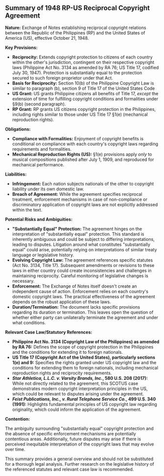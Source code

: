 ## Summary of 1948 RP-US Reciprocal Copyright Agreement

**Nature:** Exchange of Notes establishing reciprocal copyright relations between the Republic of the Philippines (RP) and the United States of America (US), effective October 21, 1948.

**Key Provisions:**

*   **Reciprocity:** Extends copyright protection to citizens of each country within the other's jurisdiction, contingent on their respective copyright laws (Philippine Act No. 3134 as amended by RA 76; US Title 17, codified July 30, 1947). Protection is substantially equal to the protection secured to such foreign proprietor under that Act.
*   **Basis for Reciprocity:** Section 10(b) of the Philippine Copyright Law is similar to paragraph (b), section 9 of Title 17 of the United States Code
*   **US Grant:** US grants Philippine citizens all benefits of Title 17, *except* the extension of time for fulfilling copyright conditions and formalities under §9(b) (second paragraph).
*   **RP Grant:** RP grants US citizens copyright protection in the Philippines, including rights similar to those under US Title 17 §1(e) (mechanical reproduction rights).

**Obligations:**

*   **Compliance with Formalities:** Enjoyment of copyright benefits is conditional on compliance with each country's copyright laws regarding requirements and formalities.
*   **Mechanical Reproduction Rights (US):** §1(e) provisions apply *only* to musical compositions published after July 1, 1909, and reproduced for mechanical performance.

**Liabilities:**

*   **Infringement:** Each nation subjects nationals of the other to copyright liability under its own domestic law.
*   **Breach of Agreement:** While the agreement specifies reciprocal treatment, enforcement mechanisms in case of non-compliance or discriminatory application of copyright laws are not explicitly addressed within the text.

**Potential Risks and Ambiguities:**

*   **"Substantially Equal" Protection:** The agreement hinges on the interpretation of "substantially equal" protection. This standard is inherently ambiguous and could be subject to differing interpretations, leading to disputes.  Litigation around what constitutes "substantially equal" could arise, potentially relying on interpretations of similar treaty language or legislative history.
*   **Evolving Copyright Law:** The agreement references specific statutes (Act No. 3134, Title 17). Subsequent amendments or revisions to these laws in either country could create inconsistencies and challenges in maintaining reciprocity.  Careful monitoring of legislative changes is necessary.
*   **Enforcement:** The Exchange of Notes itself doesn't create an independent cause of action. Enforcement relies on each country's domestic copyright laws. The practical effectiveness of the agreement depends on the robust application of these laws.
*   **Duration/Termination:** The document lacks specific provisions regarding its duration or termination. This leaves open the question of whether either party can unilaterally terminate the agreement and under what conditions.

**Relevant Case Law/Statutory References:**

*   **Philippine Act No. 3134 (Copyright Law of the Philippines) as amended by RA 76:** Defines the scope of copyright protection in the Philippines and the conditions for extending it to foreign nationals.
*   **US Title 17 (Copyright Act of the United States), particularly sections 1(e) and 9:** Specifies the rights granted under US copyright law and the conditions for extending them to foreign nationals, including mechanical reproduction rights and reciprocity requirements.
*   **_Star Athletica, L.L.C. v. Varsity Brands, Inc._, 580 U.S. 208 (2017):** While not directly related to the agreement, this SCOTUS case demonstrates modern copyright interpretation principles in the US, which could be relevant to disputes arising under the agreement.
*   **_Feist Publications, Inc., v. Rural Telephone Service Co._, 499 U.S. 340 (1991):** Highlights fundamental principles of US copyright law regarding originality, which could inform the application of the agreement.

**Contention:**

The ambiguity surrounding "substantially equal" copyright protection and the absence of specific enforcement mechanisms are potentially contentious areas. Additionally, future disputes may arise if there is perceived inequitable interpretation of the copyright laws that may evolve over time.

This summary provides a general overview and should not be substituted for a thorough legal analysis. Further research on the legislative history of the referenced statutes and relevant case law is recommended.
